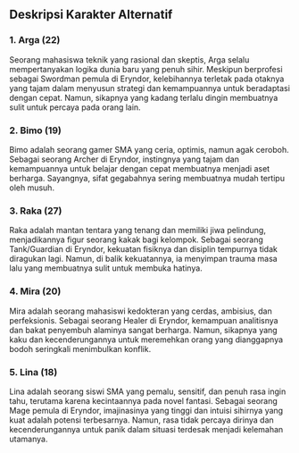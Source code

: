 ## Deskripsi Karakter Alternatif

### 1. **Arga (22)**

Seorang mahasiswa teknik yang rasional dan skeptis, Arga selalu mempertanyakan logika dunia baru yang penuh sihir. Meskipun berprofesi sebagai Swordman pemula di Eryndor, kelebihannya terletak pada otaknya yang tajam dalam menyusun strategi dan kemampuannya untuk beradaptasi dengan cepat. Namun, sikapnya yang kadang terlalu dingin membuatnya sulit untuk percaya pada orang lain.

### 2. **Bimo (19)**

Bimo adalah seorang gamer SMA yang ceria, optimis, namun agak ceroboh. Sebagai seorang Archer di Eryndor, instingnya yang tajam dan kemampuannya untuk belajar dengan cepat membuatnya menjadi aset berharga. Sayangnya, sifat gegabahnya sering membuatnya mudah tertipu oleh musuh.

### 3. **Raka (27)**

Raka adalah mantan tentara yang tenang dan memiliki jiwa pelindung, menjadikannya figur seorang kakak bagi kelompok. Sebagai seorang Tank/Guardian di Eryndor, kekuatan fisiknya dan disiplin tempurnya tidak diragukan lagi. Namun, di balik kekuatannya, ia menyimpan trauma masa lalu yang membuatnya sulit untuk membuka hatinya.

### 4. **Mira (20)**

Mira adalah seorang mahasiswi kedokteran yang cerdas, ambisius, dan perfeksionis. Sebagai seorang Healer di Eryndor, kemampuan analitisnya dan bakat penyembuh alaminya sangat berharga. Namun, sikapnya yang kaku dan kecenderungannya untuk meremehkan orang yang dianggapnya bodoh seringkali menimbulkan konflik.

### 5. **Lina (18)**

Lina adalah seorang siswi SMA yang pemalu, sensitif, dan penuh rasa ingin tahu, terutama karena kecintaannya pada novel fantasi. Sebagai seorang Mage pemula di Eryndor, imajinasinya yang tinggi dan intuisi sihirnya yang kuat adalah potensi terbesarnya. Namun, rasa tidak percaya dirinya dan kecenderungannya untuk panik dalam situasi terdesak menjadi kelemahan utamanya.
